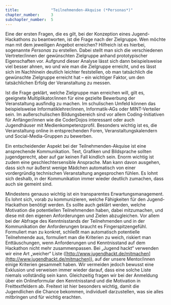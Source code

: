 ```yaml
---
title: 				"Teilnehmenden-Akquise (*Personas*)"
chapter_number: 	3
subchapter_number:	5
---
```


Eine der ersten Fragen, die es gilt, bei der Konzeption eines Jugend-Hackathons zu beantworten, ist die Frage nach der Zielgruppe. Wen möchte man mit dem jeweiligen Angebot erreichen? Hilfreich ist es hierbei, sogenannte *Personas* zu erstellen. Dabei stellt man sich die verschiedenen Vertreter/innen der gewünschten Zielgruppe anhand prototypischer Eigenschaften vor. Aufgrund dieser Analyse lässt sich dann beispielsweise viel besser ahnen, wo und wie man die Zielgruppe erreicht, und es lässt sich im Nachhinein deutlich leichter feststellen, ob man tatsächlich die gewünschte Zielgruppe erreicht hat – ein wichtiger Faktor, um den tatsächlichen Erfolg der Veranstaltung zu messen. 

Ist die Frage geklärt, welche Zielgruppe man erreichen will, gilt es, geeignete Multiplikator/innen für eine gezielte Bewerbung der Veranstaltung ausfindig zu machen. Im schulischen Umfeld können das beispielsweise Informatiklehrer/innen, Informatik-AGs oder MINT-Verteiler sein. Im außerschulischen Bildungsbereich sind vor allem Coding-Initiativen für Anfänger/innen wie die CoderDojos interessant oder auch Jugendhäuser mit Medienkompetenzprofil. Besonders wichtig ist es, die Veranstaltung online in entsprechenden Foren, Veranstaltungskalendern und Social-Media-Gruppen zu bewerben.

Ein entscheidender Aspekt bei der Teilnehmenden-Akquise ist eine ansprechende Kommunikation. Text, Grafiken und Bildsprache sollten jugendgerecht, aber auf gar keinen Fall kindlich sein. Enorm wichtig ist zudem eine geschlechtersensible Ansprache. Man kann davon ausgehen, dass sich nur äußerst wenige Mädchen automatisch von einer vordergründig technischen Veranstaltung angesprochen fühlen. Es lohnt sich deshalb, in der Kommunikation immer wieder deutlich zumachen, dass auch sie gemeint sind.

Mindestens genauso wichtig ist ein transparentes Erwartungsmanagement. Es lohnt sich, vorab zu kommunizieren, welche Fähigkeiten für den Jugend-Hackathon benötigt werden. Es sollte auch geklärt werden, welche Motivation die potentiellen Teilnehmenden haben, dabei mitzumachen, und diese mit den eigenen Anforderungen und Zielen abzugleichen. Vor allem bei der Abfrage des Kenntnisstands der Teilnehmenden und in der Kommunikation der Anforderungen braucht es Fingerspitzengefühl. Formuliert man zu konkret, schließt man automatisch potentielle Teilnehmende aus, formuliert man die Kriterien zu weich, riskiert man Enttäuschungen, wenn Anforderungen und Kenntnisstand auf dem Hackathon nicht mehr zusammenpassen. Bei „Jugend hackt“ verwenden wir eine Art „weicher“ Liste ([http://www.jugendhackt.de/mitmachen](http://www.jugendhackt.de/mitmachen)), auf der unsere Mentor/innen einige Kriterien gesammelt haben. Wir vermeiden jedoch bewusst eine Exklusion und verweisen immer wieder darauf, dass eine solche Liste niemals vollständig sein kann. Gleichzeitig fragen wir bei der Anmeldung über ein Onlineformular den Kenntnisstand und die Motivation in Freittextfeldern ab. Freitext ist hier besonders wichtig, damit die Jugendlichen die Chance bekommen, individuell darzustellen, was sie alles mitbringen und für wichtig erachten.
